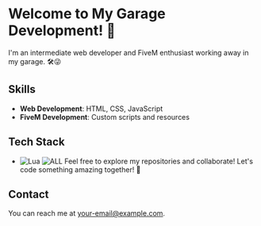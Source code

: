 # Welcome to My Garage Development! 🚀

I'm an intermediate web developer and FiveM enthusiast working away in my garage. 🛠️😜

## Skills
- **Web Development**: HTML, CSS, JavaScript
- **FiveM Development**: Custom scripts and resources

## Tech Stack
- ![Lua](https://cdn.icon-icons.com/icons2/2248/PNG/512/language_lua_icon_138433.png) ![ALL](https://www.freepnglogos.com/uploads/javascript/logo-html-5-css-javascript-source-code-for-the-taking-23.png)
Feel free to explore my repositories and collaborate! Let's code something amazing together! 🎉

## Contact
You can reach me at [your-email@example.com](mailto:your-email@example.com).
